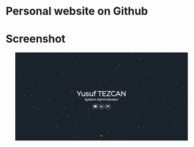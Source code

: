 # Personal website on Github

# Screenshot

<p align="center">
  <img src="https://github.com/ysftzcn/ysftzcn.github.io/blob/master/screenshot.png" width="90%" />
</p>
